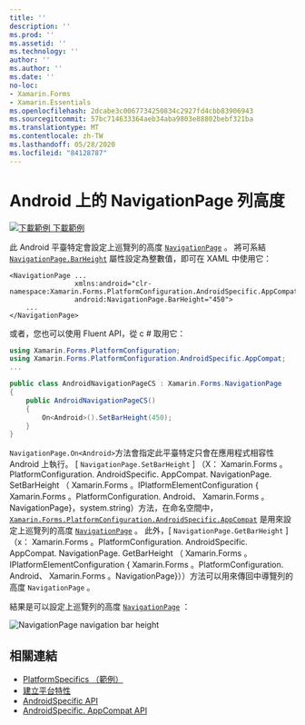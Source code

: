 ```yaml
---
title: ''
description: ''
ms.prod: ''
ms.assetid: ''
ms.technology: ''
author: ''
ms.author: ''
ms.date: ''
no-loc:
- Xamarin.Forms
- Xamarin.Essentials
ms.openlocfilehash: 2dcabe3c0067734250834c2927fd4cbb83906943
ms.sourcegitcommit: 57bc714633364aeb34aba9803e88802bebf321ba
ms.translationtype: MT
ms.contentlocale: zh-TW
ms.lasthandoff: 05/28/2020
ms.locfileid: "84128787"
---
```

# <a name="navigationpage-bar-height-on-android"></a>Android 上的 NavigationPage 列高度

[![下載範例 ](~/media/shared/download.png) 下載範例](https://docs.microsoft.com/samples/xamarin/xamarin-forms-samples/userinterface-platformspecifics)

此 Android 平臺特定會設定上巡覽列的高度 [`NavigationPage`](xref:Xamarin.Forms.NavigationPage) 。 將可系結 [`NavigationPage.BarHeight`](xref:Xamarin.Forms.PlatformConfiguration.AndroidSpecific.AppCompat.NavigationPage.BarHeightProperty) 屬性設定為整數值，即可在 XAML 中使用它：

```xaml
<NavigationPage ...
                xmlns:android="clr-namespace:Xamarin.Forms.PlatformConfiguration.AndroidSpecific.AppCompat;assembly=Xamarin.Forms.Core"
                android:NavigationPage.BarHeight="450">
    ...
</NavigationPage>
```

或者，您也可以使用 Fluent API，從 c # 取用它：

```csharp
using Xamarin.Forms.PlatformConfiguration;
using Xamarin.Forms.PlatformConfiguration.AndroidSpecific.AppCompat;
...

public class AndroidNavigationPageCS : Xamarin.Forms.NavigationPage
{
    public AndroidNavigationPageCS()
    {
        On<Android>().SetBarHeight(450);
    }
}
```

`NavigationPage.On<Android>`方法會指定此平臺特定只會在應用程式相容性 Android 上執行。 [ `NavigationPage.SetBarHeight` ] （X： Xamarin.Forms 。PlatformConfiguration. AndroidSpecific. AppCompat. NavigationPage. SetBarHeight （ Xamarin.Forms 。IPlatformElementConfiguration { Xamarin.Forms 。PlatformConfiguration. Android、 Xamarin.Forms 。NavigationPage}，system.string）方法，在命名空間中， [`Xamarin.Forms.PlatformConfiguration.AndroidSpecific.AppCompat`](xref:Xamarin.Forms.PlatformConfiguration.AndroidSpecific.AppCompat) 是用來設定上巡覽列的高度 [`NavigationPage`](xref:Xamarin.Forms.NavigationPage) 。 此外，[ `NavigationPage.GetBarHeight` ] （x： Xamarin.Forms 。PlatformConfiguration. AndroidSpecific. AppCompat. NavigationPage. GetBarHeight （ Xamarin.Forms 。IPlatformElementConfiguration { Xamarin.Forms 。PlatformConfiguration. Android、 Xamarin.Forms 。NavigationPage}））方法可以用來傳回中導覽列的高度 `NavigationPage` 。

結果是可以設定上巡覽列的高度 [`NavigationPage`](xref:Xamarin.Forms.NavigationPage) ：

![](navigationpage-bar-height-images/navigationpage-barheight.png "NavigationPage navigation bar height")

## <a name="related-links"></a>相關連結

- [PlatformSpecifics （範例）](https://docs.microsoft.com/samples/xamarin/xamarin-forms-samples/userinterface-platformspecifics)
- [建立平台特性](~/xamarin-forms/platform/platform-specifics/index.md#creating-platform-specifics)
- [AndroidSpecific API](xref:Xamarin.Forms.PlatformConfiguration.AndroidSpecific)
- [AndroidSpecific. AppCompat API](xref:Xamarin.Forms.PlatformConfiguration.AndroidSpecific.AppCompat)
